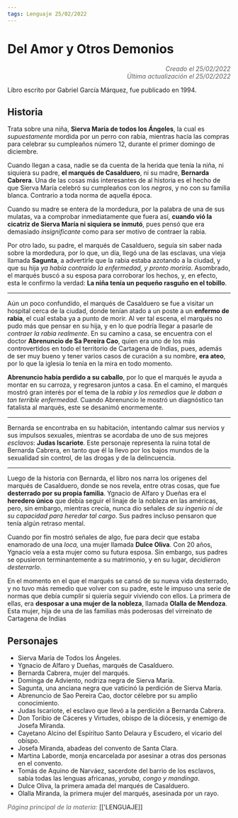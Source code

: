 ```yaml
---
tags: Lenguaje 25/02/2022
---
```


# Del Amor y Otros Demonios
<div style="text-align: right; opacity: 0.7; font-style: italic;">Creado el 25/02/2022</div>
<div style="text-align: right; opacity: 0.7; font-style: italic;">Última actualización el 25/02/2022</div>

Libro escrito por Gabriel García Márquez, fue publicado en 1994.

## Historia

Trata sobre una niña, **Sierva María de todos los Ángeles**, la cual es *supuestamente* mordida por un perro con rabia, mientras hacía las compras para celebrar su cumpleaños número 12, durante el primer domingo de diciembre.

Cuando llegan a casa, nadie se da cuenta de la herida que tenía la niña, ni siquiera su padre, **el marqués de Casalduero**, ni su madre, **Bernarda Cabrera**. 
Una de las cosas más interesantes de al historia es el hecho de que Sierva María celebró su cumpleaños con los *negros*, y no con su familia blanca. Contrario a toda norma de aquella época.

Cuando su madre se entera de la mordedura, por la palabra de una de sus mulatas, va a comprobar inmediatamente que fuera así, **cuando vió la cicatriz de Sierva María ni siquiera se inmutó**, pues pensó que era demasiado *insignificante* como para ser motivo de contraer la rabia.

Por otro lado, su padre, el marqués de Casalduero, seguía sin saber nada sobre la mordedura, por lo que, un día, llegó una de las esclavas, una vieja llamada **Sagunta**, a advertirle que la rabia estaba azotando a la ciudad, y que su hija *ya había contraído la enfermedad, y pronto moriría*. Asombrado, el marqués buscó a su esposa para corroborar los hechos, y, en efecto, esta le confirmo la verdad: **La niña tenía un pequeño rasguño en el tobillo**.

---
Aún un poco confundido, el marqués de Casalduero se fue a visitar un hospital cerca de la ciudad, donde tenían atado a un poste a un **enfermo de rabia**, el cual estaba ya a punto de morir. Al ver tal escena, el marqués no pudo más que pensar en su hija, y en lo que podría llegar a pasarle de *contraer la rabia realmente*. 
En su camino a casa, se encuentra con el doctor **Abrenuncio de Sa Pereira Cao**, quien era uno de los más controvertidos en todo el territorio de Cartagena de Indias, pues, además de ser muy bueno y tener varios casos de curación a su nombre, **era ateo**, por lo que la iglesia lo tenía en la mira en todo momento.

**Abrenuncio había perdido a su caballo**, por lo que el marqués le ayuda a montar en su carroza, y regresaron juntos a casa. En el camino, el marqués mostró gran interés por el tema de la *rabia y los remedios que le daban a tan terrible enfermedad*. Cuando Abrenuncio le mostró un diagnóstico tan fatalista al marqués, este se desanimó enormemente.

---
Bernarda se encontraba en su habitación, intentando calmar sus nervios y sus impulsos sexuales, mientras se acordaba de uno de sus mejores *esclavos*: **Judas Iscariote**. Este personaje representa la ruina total de Bernarda Cabrera, en tanto que él la llevo por los bajos mundos de la sexualidad sin control, de las drogas y de la delincuencia.

--- 
Luego de la historia con Bernarda, el libro nos narra los orígenes del marqués de Casalduero, donde se nos revela, entre otras cosas, que fue **desterrado por su propia familia**.
Ygnacio de Alfaro y Dueñas era el **heredero único** que debía seguir el linaje de la nobleza en las américas, pero, sin embargo, mientras crecía, nunca dio señales *de su ingenio ni de su capacidad para heredar tal cargo*. Sus padres incluso pensaron que tenía algún retraso mental.

Cuando por fin mostró señales de algo, fue para decir que estaba enamorado de una *loca,* una mujer llamada **Dulce Oliva**. Con 20 años, Ygnacio veía a esta mujer como su futura esposa. Sin embargo, sus padres se opusieron terminantemente a su matrimonio, y en su lugar, *decidieron desterrarlo*.

En el momento en el que el marqués se cansó de su nueva vida desterrado, y no tuvo más remedio que volver con su padre, este le impuso una serie de normas que debía cumplir si quiería seguir viviendo con ellos. La primera de ellas, era **desposar a una mujer de la nobleza**, llamada **Olalla de Mendoza**. Esta mujer, hija de una de las familias más poderosas del virreinato de Cartagena de Indias


## Personajes

- Sierva María de Todos los Ángeles.
- Ygnacio de Alfaro y Dueñas, marqués de Casalduero.
- Bernarda Cabrera, mujer del marqués.
- Dominga de Adviento, nodriza negra de Sierva María.
- Sagunta, una anciana negra que vaticinó la perdición de Sierva María.
- Abrenuncio de Sao Pereira Cao, doctor célebre por su amplio conocimiento.
- Judas Iscariote, el esclavo que llevó a la perdición a Bernarda Cabrera.
- Don Toribio de Cáceres y Virtudes, obispo de la diócesis, y enemigo de Josefa Miranda.
- Cayetano Alcino del Espírituo Santo Delaura y Escudero, el vicario del obispo.
- Josefa Miranda, abadeas del convento de Santa Clara.
- Martina Laborde, monja encarcelada por asesinar a otras dos personas en el convento.
- Tomás de Aquino de Narváez, sacerdote del barrio de los esclavos, sabía todas las lenguas africanas, *yoruba, congo y mandinga*.
- Dulce Oliva, la primera amada del marqués de Casalduero.
- Olalla Miranda, la primera mujer del marqués, asesinada por un rayo.

<span style="opacity: 0.7; font-style: italic;">Página principal de la materia:</span> [['LENGUAJE]]